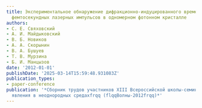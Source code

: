 ```yaml
---
title: Экспериментальное обнаружение дифракционно-индуцированного временного деления
  фемтосекундных лазерных импульсов в одномерном фотонном кристалле
authors:
- С. Е. Свяховский
- А. И. Майдыковский
- В. Б. Новиков
- А. А. Скорынин
- В. А. Бушуев
- Т. В. Мурзина
- Б. И. Манцызов
date: '2012-01-01'
publishDate: '2025-03-14T15:59:48.931083Z'
publication_types:
- paper-conference
publication: '*Сборник трудов участников XIII Всероссийской школы-семинара flqqВолновые
  явления в неоднородных средахfrqq (flqqВолны-2012frqq)*'
---
```

